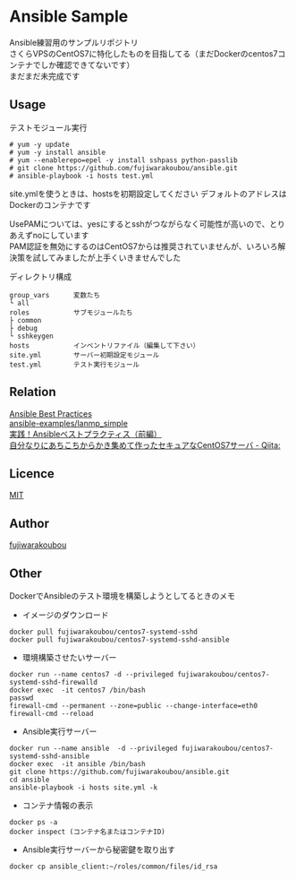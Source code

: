 # Ansible Sample

Ansible練習用のサンプルリポジトリ  
さくらVPSのCentOS7に特化したものを目指してる（まだDockerのcentos7コンテナでしか確認できてないです）  
まだまだ未完成です  

## Usage

テストモジュール実行

```
# yum -y update
# yum -y install ansible
# yum --enablerepo=epel -y install sshpass python-passlib
# git clone https://github.com/fujiwarakoubou/ansible.git
# ansible-playbook -i hosts test.yml
```

site.ymlを使うときは、hostsを初期設定してください
デフォルトのアドレスはDockerのコンテナです  
  
UsePAMについては、yesにするとsshがつながらなく可能性が高いので、とりあえずnoにしています  
PAM認証を無効にするのはCentOS7からは推奨されていませんが、いろいろ解決策を試してみましたが上手くいきませんでした  

ディレクトリ構成

```
group_vars      変数たち  
└ all
roles           サブモジュールたち
├ common       
├ debug        
└ sshkeygen    
hosts           インベントリファイル（編集して下さい）
site.yml        サーバー初期設定モジュール
test.yml        テスト実行モジュール
```

## Relation

[Ansible Best Practices](http://docs.ansible.com/ansible/playbooks_best_practices.html)  
[ansible-examples/lanmp_simple](https://github.com/ansible/ansible-examples/tree/master/lamp_simple)  
[実践！Ansibleベストプラクティス（前編）](http://knowledge.sakura.ad.jp/tech/3084/)  
[自分なりにあちこちからかき集めて作ったセキュアなCentOS7サーバ - Qiita:](http://qiita.com/KurokoSin/items/51e79657f1f2104cf607)  

## Licence

[MIT](https://github.com/fujiwarakoubou/readme/blob/master/MIT)

## Author

[fujiwarakoubou](https://github.com/fujiwarakoubou)


## Other

DockerでAnsibleのテスト環境を構築しようとしてるときのメモ  

* イメージのダウンロード

```
docker pull fujiwarakoubou/centos7-systemd-sshd
docker pull fujiwarakoubou/centos7-systemd-sshd-ansible
```

* 環境構築させたいサーバー

```
docker run --name centos7 -d --privileged fujiwarakoubou/centos7-systemd-sshd-firewalld
docker exec  -it centos7 /bin/bash
passwd
firewall-cmd --permanent --zone=public --change-interface=eth0
firewall-cmd --reload
```

* Ansible実行サーバー

```
docker run --name ansible  -d --privileged fujiwarakoubou/centos7-systemd-sshd-ansible
docker exec  -it ansible /bin/bash
git clone https://github.com/fujiwarakoubou/ansible.git
cd ansible
ansible-playbook -i hosts site.yml -k
```

* コンテナ情報の表示  

```
docker ps -a
docker inspect (コンテナ名またはコンテナID)
```


* Ansible実行サーバーから秘密鍵を取り出す  

```
docker cp ansible_client:~/roles/common/files/id_rsa
```

